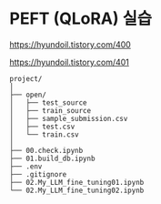
# PEFT (QLoRA) 실습 


https://hyundoil.tistory.com/400



https://hyundoil.tistory.com/401


```
project/
│
├── open/
│   ├── test_source
│   ├── train_source
│   ├── sample_submission.csv
│   ├── test.csv
│   └── train.csv
│
├── 00.check.ipynb
├── 01.build_db.ipynb
├── .env
├── .gitignore
├── 02.My_LLM_fine_tuning01.ipynb
└── 02.My_LLM_fine_tuning02.ipynb
```